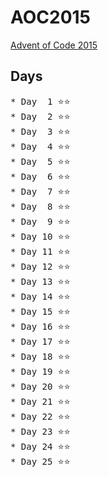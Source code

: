 # AOC2015
[Advent of Code 2015](https://adventofcode.com/2015)
## Days
<pre>
* Day  1 ⭐⭐
* Day  2 ⭐⭐
* Day  3 ⭐⭐
* Day  4 ⭐⭐
* Day  5 ⭐⭐
* Day  6 ⭐⭐
* Day  7 ⭐⭐
* Day  8 ⭐⭐
* Day  9 ⭐⭐
* Day 10 ⭐⭐
* Day 11 ⭐⭐
* Day 12 ⭐⭐
* Day 13 ⭐⭐
* Day 14 ⭐⭐
* Day 15 ⭐⭐
* Day 16 ⭐⭐
* Day 17 ⭐⭐
* Day 18 ⭐⭐
* Day 19 ⭐⭐
* Day 20 ⭐⭐
* Day 21 ⭐⭐
* Day 22 ⭐⭐
* Day 23 ⭐⭐
* Day 24 ⭐⭐
* Day 25 ⭐⭐
</pre>
